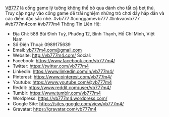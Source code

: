 [VB777](http://vb777m4.com/) là cổng game lý tưởng không thể bỏ qua dành cho tất cả bet thủ. Truy cập ngay vào cổng game để trải nghiệm những trò chơi đầy hấp dẫn và các điểm đặc sắc nhé.
#vb777 #conggamevb777 #linkvaovb777 #vb777m4com #vb777m4
Thông Tin Liên Hệ:
- Địa Chỉ: 588 Bùi Đình Tuý, Phường 12, Bình Thạnh, Hồ Chí Minh, Việt Nam
- Số Điện Thoại: 0989175639
- Email: vb777m4.com@gmail.com
- Website: http://vb777m4.com/
Social:
- Facebook: https://www.facebook.com/vb777m4/
- Twitter: https://twitter.com/vb777m4
- Linkedin: https://www.linkedin.com/in/vb777m4/
- Pinterest: https://www.pinterest.com/vb777m4/
- Youtube: https://www.youtube.com/@vb777m4
- Reddit: https://www.reddit.com/user/vb777m4/
- Tumblr: https://www.tumblr.com/vb777m4
- Wordpress: https://vb777m4.wordpress.com/
- Google Site: https://sites.google.com/view/vb777m4/
- Gravatar: https://gravatar.com/vb777m4